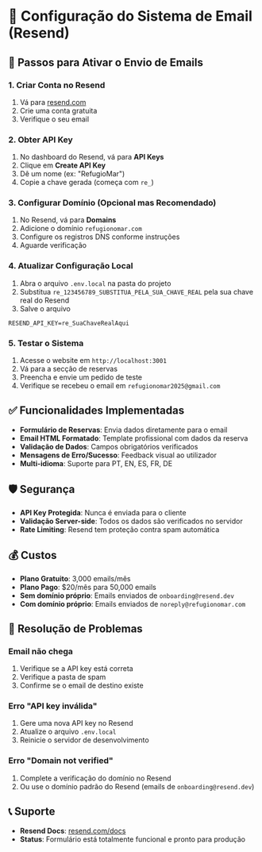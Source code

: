 # 📧 Configuração do Sistema de Email (Resend)

## 🚀 Passos para Ativar o Envio de Emails

### 1. Criar Conta no Resend
1. Vá para [resend.com](https://resend.com)
2. Crie uma conta gratuita
3. Verifique o seu email

### 2. Obter API Key
1. No dashboard do Resend, vá para **API Keys**
2. Clique em **Create API Key**
3. Dê um nome (ex: "RefugioMar")
4. Copie a chave gerada (começa com `re_`)

### 3. Configurar Domínio (Opcional mas Recomendado)
1. No Resend, vá para **Domains**
2. Adicione o domínio `refugionomar.com`
3. Configure os registros DNS conforme instruções
4. Aguarde verificação

### 4. Atualizar Configuração Local
1. Abra o arquivo `.env.local` na pasta do projeto
2. Substitua `re_123456789_SUBSTITUA_PELA_SUA_CHAVE_REAL` pela sua chave real do Resend
3. Salve o arquivo

```env
RESEND_API_KEY=re_SuaChaveRealAqui
```

### 5. Testar o Sistema
1. Acesse o website em `http://localhost:3001`
2. Vá para a secção de reservas
3. Preencha e envie um pedido de teste
4. Verifique se recebeu o email em `refugionomar2025@gmail.com`

## ✅ Funcionalidades Implementadas

- **Formulário de Reservas**: Envia dados diretamente para o email
- **Email HTML Formatado**: Template profissional com dados da reserva
- **Validação de Dados**: Campos obrigatórios verificados
- **Mensagens de Erro/Sucesso**: Feedback visual ao utilizador
- **Multi-idioma**: Suporte para PT, EN, ES, FR, DE

## 🛡️ Segurança

- **API Key Protegida**: Nunca é enviada para o cliente
- **Validação Server-side**: Todos os dados são verificados no servidor
- **Rate Limiting**: Resend tem proteção contra spam automática

## 💰 Custos

- **Plano Gratuito**: 3,000 emails/mês
- **Plano Pago**: $20/mês para 50,000 emails
- **Sem domínio próprio**: Emails enviados de `onboarding@resend.dev`
- **Com domínio próprio**: Emails enviados de `noreply@refugionomar.com`

## 🔧 Resolução de Problemas

### Email não chega
1. Verifique se a API key está correta
2. Verifique a pasta de spam
3. Confirme se o email de destino existe

### Erro "API key inválida"
1. Gere uma nova API key no Resend
2. Atualize o arquivo `.env.local`
3. Reinicie o servidor de desenvolvimento

### Erro "Domain not verified"
1. Complete a verificação do domínio no Resend
2. Ou use o domínio padrão do Resend (emails de `onboarding@resend.dev`)

## 📞 Suporte

- **Resend Docs**: [resend.com/docs](https://resend.com/docs)
- **Status**: Formulário está totalmente funcional e pronto para produção